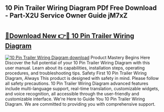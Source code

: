 ## 10 Pin Trailer Wiring Diagram PDf Free Download - Part-X2U Service Owner Guide jM7xZ

# <h2><a href="http://dfrckf7.blite.top/?on=10+Pin+Trailer+Wiring+Diagram">🔗Download New 👉🔴 10 Pin Trailer Wiring Diagram</a></h2>

[![10 Pin Trailer Wiring Diagram download](https://i.imgur.com/lujVjoI.png)](http://dfrckf7.blite.top/?on=10+Pin+Trailer+Wiring+Diagram)
Product Mastery Begins Here Discover the full potential of your 10 Pin Trailer Wiring Diagram with this user manual. Learn about its capabilities, installation steps, operating procedures, and troubleshooting tips. Safety First 10 Pin Trailer Wiring Diagram, Always This product is designed with safety in mind. Please follow all safety precautions. 10 Pin Trailer Wiring Diagram advanced features include multi-language support, real-time translation, customizable widgets, and voice recognition, all accessible through the user-friendly and customizable interface. We're Here to Guide You 10 Pin Trailer Wiring Diagram. We are committed to providing you with comprehensive support.
